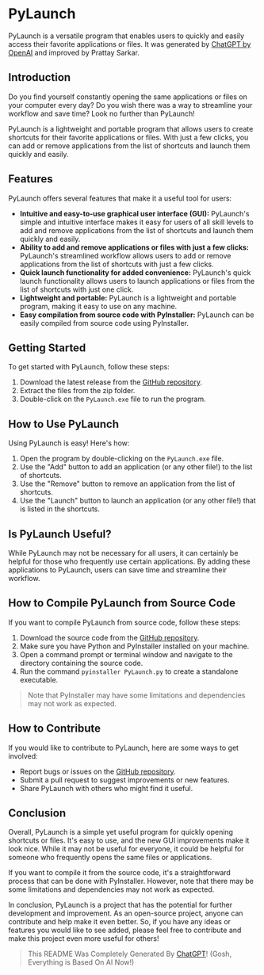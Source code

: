 # PyLaunch

PyLaunch is a versatile program that enables users to quickly and easily access their favorite applications or files. It was generated by [ChatGPT by OpenAI](https://chat.openai.com/) and improved by Prattay Sarkar.

## Introduction

Do you find yourself constantly opening the same applications or files on your computer every day? Do you wish there was a way to streamline your workflow and save time? Look no further than PyLaunch!

PyLaunch is a lightweight and portable program that allows users to create shortcuts for their favorite applications or files. With just a few clicks, you can add or remove applications from the list of shortcuts and launch them quickly and easily.

## Features

PyLaunch offers several features that make it a useful tool for users:

- **Intuitive and easy-to-use graphical user interface (GUI):** PyLaunch's simple and intuitive interface makes it easy for users of all skill levels to add and remove applications from the list of shortcuts and launch them quickly and easily.
- **Ability to add and remove applications or files with just a few clicks:** PyLaunch's streamlined workflow allows users to add or remove applications from the list of shortcuts with just a few clicks.
- **Quick launch functionality for added convenience:** PyLaunch's quick launch functionality allows users to launch applications or files from the list of shortcuts with just one click.
- **Lightweight and portable:** PyLaunch is a lightweight and portable program, making it easy to use on any machine.
- **Easy compilation from source code with PyInstaller:** PyLaunch can be easily compiled from source code using PyInstaller.

## Getting Started

To get started with PyLaunch, follow these steps:

1. Download the latest release from the [GitHub repository](https://github.com/your-username/PyLaunch/releases).
2. Extract the files from the zip folder.
3. Double-click on the `PyLaunch.exe` file to run the program.

## How to Use PyLaunch

Using PyLaunch is easy! Here's how:

1. Open the program by double-clicking on the `PyLaunch.exe` file.
2. Use the "Add" button to add an application (or any other file!) to the list of shortcuts.
3. Use the "Remove" button to remove an application from the list of shortcuts.
4. Use the "Launch" button to launch an application (or any other file!) that is listed in the shortcuts.

## Is PyLaunch Useful?

While PyLaunch may not be necessary for all users, it can certainly be helpful for those who frequently use certain applications. By adding these applications to PyLaunch, users can save time and streamline their workflow.

## How to Compile PyLaunch from Source Code

If you want to compile PyLaunch from source code, follow these steps:

1. Download the source code from the [GitHub repository](https://github.com/your-username/PyLaunch).
2. Make sure you have Python and PyInstaller installed on your machine.
3. Open a command prompt or terminal window and navigate to the directory containing the source code.
4. Run the command `pyinstaller PyLaunch.py` to create a standalone executable.

> Note that PyInstaller may have some limitations and dependencies may not work as expected.

## How to Contribute

If you would like to contribute to PyLaunch, here are some ways to get involved:

- Report bugs or issues on the [GitHub repository](https://github.com/your-username/PyLaunch/issues).
- Submit a pull request to suggest improvements or new features.
- Share PyLaunch with others who might find it useful.

## Conclusion

Overall, PyLaunch is a simple yet useful program for quickly opening shortcuts or files. It's easy to use, and the new GUI improvements make it look nice. While it may not be useful for everyone, it could be helpful for someone who frequently opens the same files or applications. 

If you want to compile it from the source code, it's a straightforward process that can be done with PyInstaller. However, note that there may be some limitations and dependencies may not work as expected.

In conclusion, PyLaunch is a project that has the potential for further development and improvement. As an open-source project, anyone can contribute and help make it even better. So, if you have any ideas or features you would like to see added, please feel free to contribute and make this project even more useful for others!

> This README Was Completely Generated By [ChatGPT](https://chat.openai.com/)! (Gosh, Everything is Based On AI Now!)
